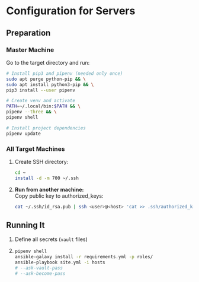 # Configuration for Servers

## Preparation

### Master Machine

Go to the target directory and run:

```bash
# Install pip3 and pipenv (needed only once)
sudo apt purge python-pip && \
sudo apt install python3-pip && \
pip3 install --user pipenv

# Create venv and activate
PATH=~/.local/bin:$PATH && \
pipenv --three && \
pipenv shell

# Install project dependencies
pipenv update
```


### All Target Machines

1. Create SSH directory:
   ```bash
   cd ~
   install -d -m 700 ~/.ssh
   ```

1. **Run from another machine:**<br>
   Copy public key to authorized_keys:
   ```bash
   cat ~/.ssh/id_rsa.pub | ssh <user>@<host> 'cat >> .ssh/authorized_keys'
   ```


## Running It

1. Define all secrets (`vault` files)
2. ```bash
   pipenv shell
   ansible-galaxy install -r requirements.yml -p roles/
   ansible-playbook site.yml -i hosts
   # --ask-vault-pass
   # --ask-become-pass
   ```
